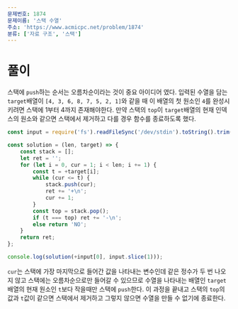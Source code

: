```yaml
---
문제번호: 1874
문제이름: '스택 수열'
주소: 'https://www.acmicpc.net/problem/1874'
분류: ['자료 구조', '스택']
---
```


# 풀이

스택에 `push`하는 순서는 오름차순이라는 것이 중요 아이디어 였다. 입력된 수열을 담는 `target`배열이 `[4, 3, 6, 8, 7, 5, 2, 1]`와 같을 때 이 배열의 첫 원소인 `4`를 완성시키려면 스택에 1부터 4까지 존재해야한다. 만약 스택의 `top`이 `target`배열의 현재 인덱스의 원소와 같으면 스택에서 제거하고 다를 경우 함수를 종료하도록 했다.

```js
const input = require('fs').readFileSync('/dev/stdin').toString().trim().split('\n');

const solution = (len, target) => {
    const stack = [];
    let ret = '';
    for (let i = 0, cur = 1; i < len; i += 1) {
        const t = +target[i];
        while (cur <= t) {
            stack.push(cur);
            ret += '+\n';
            cur += 1;
        }
        const top = stack.pop();
        if (t === top) ret += '-\n';
        else return 'NO';
    }
    return ret;
};

console.log(solution(+input[0], input.slice(1)));
```

`cur`는 스택에 가장 마지막으로 들어간 값을 나타내는 변수인데 같은 정수가 두 번 나오지 않고 스택에는 오름차순으로만 들어갈 수 있으므로 수열을 나타내는 배열인 `target`배열의 현재 원소인 `t`보다 작을때만 스택에 `push`한다. 이 과정을 끝내고 스택의 `top`의 값과 `t`값이 같으면 스택에서 제거하고 그렇지 않으면 수열을 만들 수 없기에 종료한다.
